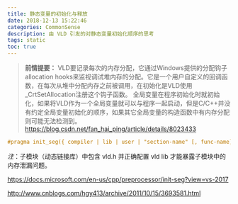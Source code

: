 ```yaml
---
title: 静态变量的初始化与释放
date: 2018-12-13 15:22:46
categories: CommonSense
description: 由 VLD 引发的对静态变量初始化顺序的思考
tags: static
toc: true
---
```


> **前情提要：**
> VLD要记录每次的内存分配，它通过Windows提供的分配钩子allocation hooks来监视调试堆内存的分配。它是一个用户自定义的回调函数，在每次从堆中分配内存之前被调用，在初始化是VLD使用_CrtSetAllocation注册这个钩子函数。 全局变量在程序初始化时就初始化，如果将VLD作为一个全局变量就可以与程序一起启动，但是C/C++并没有约定全局变量初始化的顺序，如果其它全局变量的构造函数中有内存分配则可能无法检测到。
> https://blog.csdn.net/fan_hai_ping/article/details/8023433 

``` c
#pragma init_seg({ compiler | lib | user | "section-name" [, func-name]} )
```

*注*：子模块（动态链接库）中包含 vld.h 并正确配置 vld lib 才能暴露子模块中的内存泄漏问题。

https://docs.microsoft.com/en-us/cpp/preprocessor/init-seg?view=vs-2017

http://www.cnblogs.com/hgy413/archive/2011/10/15/3693581.html

